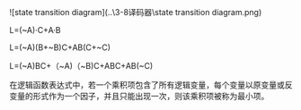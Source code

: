 ![state transition diagram](..\3-8译码器\state transition diagram.png)





L=(~A)·C+A·B

L=(~A)(B+~B)C+AB(C+~C)

L=(~A)BC+（~A)（~B)C+ABC+AB(~C)

在逻辑函数表达式中，若一个乘积项包含了所有逻辑变量，每个变量以原变量或反变量的形式作为一个因子，并且只能出现一次，则该乘积项被称为最小项。